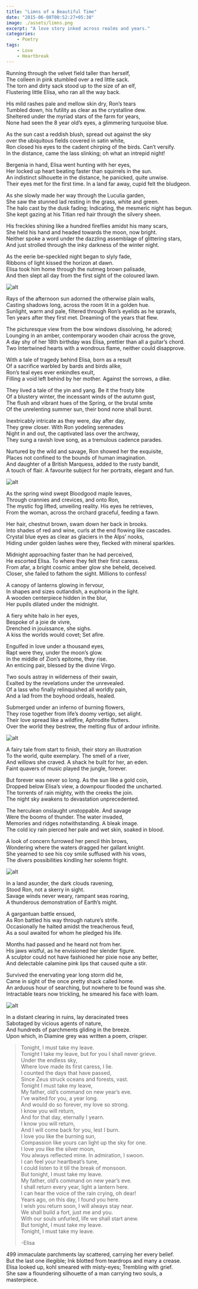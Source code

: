 ```yaml
---
title: "Limns of a Beautiful Time"
date: "2015-06-08T00:52:27+05:30"
image: ./assets/limns.png
excerpt: "A love story inked across realms and years."
categories:
    - Poetry
tags:
    - Love
    - Heartbreak
---
```


Running through the velvet field taller than herself,  
The colleen in pink stumbled over a red little sack.  
The torn and dirty sack stood up to the size of an elf,  
Flustering little Elisa, who ran all the way back.

His mild rashes pale and mellow skin dry, Ron’s tears  
Tumbled down, his futility as clear as the crystalline dew.  
Sheltered under the myriad stars of the farm for years,  
None had seen the 8 year old’s eyes, a glimmering turquoise blue.

As the sun cast a reddish blush, spread out against the sky  
over the ubiquitous fields covered in satin white,  
Ron closed his eyes to the cadent chirping of the birds. Can’t versify.  
In the distance, came the lass slinking; oh what an intrepid night!

Bergenia in hand, Elisa went hunting with her eyes,  
Her locked up heart beating faster than squirrels in the sun.  
An indistinct silhouette in the distance, he panicked, quite unwise.  
Their eyes met for the first time. In a land far away, cupid felt the bludgeon.

As she slowly made her way through the Luculia garden,  
She saw the stunned lad resting in the grass, white and green.  
The halo cast by the dusk fading; Indicating, the mesmeric night has begun.  
She kept gazing at his Titian red hair through the silvery sheen.

His freckles shining like a hundred fireflies amidst his many scars,  
She held his hand and headed towards the moon, now bright.  
Neither spoke a word under the dazzling assemblage of glittering stars,  
And just strolled through the inky darkness of the winter night.

As the eerie be-speckled night began to slyly fade,  
Ribbons of light kissed the horizon at dawn.  
Elisa took him home through the nutmeg brown palisade,  
And then slept all day from the first sight of the coloured lawn.

![alt](./assets/limns-1.jpg)

Rays of the afternoon sun adorned the otherwise plain walls,  
Casting shadows long, across the room lit in a golden hue.  
Sunlight, warm and pale, filtered through Ron’s eyelids as he sprawls,  
Ten years after they first met. Dreaming of the years that flew.

The picturesque view from the bow windows dissolving, he adored;  
Lounging in an amber, contemporary wooden chair across the grove,  
A day shy of her 18th birthday was Elisa, prettier than all a guitar’s chord.  
Two Intertwined hearts with a wondrous flame, neither could disapprove.

With a tale of tragedy behind Elisa, born as a result  
Of a sacrifice warbled by bards and birds alike,  
Ron’s teal eyes ever enkindles exult,  
Filling a void left behind by her mother. Against the sorrows, a dike.

They lived a tale of the yin and yang. Be it the frosty bite  
Of a blustery winter, the incessant winds of the autumn gust,  
The flush and vibrant hues of the Spring, or the brutal smite  
Of the unrelenting summer sun, their bond none shall burst.

Inextricably intricate as they were, day after day,  
They grew closer. With Ron yodeling serenades  
Night in and out, the captivated lass over the archway,  
They sung a ravish love song, as a tremulous cadence parades.

Nurtured by the wild and savage, Ron showed her the exquisite,  
Places not confined to the bounds of human imagination.  
And daughter of a British Marquess, added to the rusty bandit,  
A touch of flair. A favourite subject for her portraits, elegant and fun.

![alt](./assets/limns-2.jpg)

As the spring wind swept Bloodgood maple leaves,  
Through crannies and crevices, and onto Ron,  
The mystic fog lifted, unveiling reality. His eyes he retrieves,  
From the woman, across the orchard graceful, feeding a fawn.

Her hair, chestnut brown, swam down her back in brooks.  
Into shades of red and wine, curls at the end flowing like cascades.  
Crystal blue eyes as clear as glaciers in the Alps’ nooks,  
Hiding under golden lashes were they, flecked with mineral sparkles.

Midnight approaching faster than he had perceived,  
He escorted Elisa. To where they felt their first caress.  
From afar, a bright cosmic amber glow she beheld, deceived.  
Closer, she failed to fathom the sight. Millions to confess!

A canopy of lanterns glowing in fervour,  
In shapes and sizes outlandish, a euphoria in the light.  
A wooden centerpiece hidden in the blur,  
Her pupils dilated under the midnight.

A fiery white halo in her eyes,  
Bespoke of a joie de vivre,  
Drenched in jouissance, she sighs.  
A kiss the worlds would covet; Set afire.

Engulfed in love under a thousand eyes,  
Rapt were they, under the moon’s glow.  
In the middle of Zion’s epitome, they rise.  
An enticing pair, blessed by the divine Virgo.

Two souls astray in wilderness of their swain,  
Exalted by the revelations under the unrevealed.  
Of a lass who finally relinquished all worldly pain,  
And a lad from the boyhood ordeals, healed.

Submerged under an inferno of burning flowers,  
They rose together from life’s doomy vertigo, set alight.  
Their love spread like a wildfire, Aphrodite flutters.  
Over the world they bestrew, the melting flux of ardour infinite.

![alt](./assets/limns-3.jpg)

A fairy tale from start to finish, their story an illustration  
To the world, quite exemplary. The smell of a river,  
And willows she craved. A shack he built for her, an eden.  
Faint quavers of music played the jungle, forever.

But forever was never so long. As the sun like a gold coin,  
Dropped below Elisa’s view, a downpour flooded the uncharted.  
The torrents of rain mighty, with the creeks the join.  
The night sky awakens to devastation unprecedented.

The herculean onslaught unstoppable. And savage  
Were the booms of thunder. The water invaded,  
Memories and ridges notwithstanding. A bleak image.  
The cold icy rain pierced her pale and wet skin, soaked in blood.

A look of concern furrowed her pencil thin brows,  
Wondering where the waters dragged her gallant knight.  
She yearned to see his coy smile suffused with his vows,  
The divers possibilities kindling her solemn fright.

![alt](./assets/limns-4.jpg)

In a land asunder, the dark clouds ravening,  
Stood Ron, not a skerry in sight.  
Savage winds never weary, rampant seas roaring,  
A thunderous demonstration of Earth’s might.

A gargantuan battle ensued,  
As Ron battled his way through nature’s strife.  
Occasionally he halted amidst the treacherous feud,  
As a soul awaited for whom he pledged his life.

Months had passed and he heard not from her.  
His jaws wistful, as he envisioned her slender figure.  
A sculptor could not have fashioned her pixie nose any better,  
And delectable calamine pink lips that caused quite a stir.

Survived the enervating year long storm did he,  
Came in sight of the once pretty shack called home.  
An arduous hour of searching, but nowhere to be found was she.  
Intractable tears now trickling, he smeared his face with loam.

![alt](./assets/limns-5.jpg)

In a distant clearing in ruins, lay deracinated trees  
Sabotaged by vicious agents of nature,  
And hundreds of parchments gliding in the breeze.  
Upon which, in Diamine grey was written a poem, crisper.

> Tonight, I must take my leave.  
> Tonight I take my leave, but for you I shall never grieve.  
> Under the endless sky,  
> Where love made its first caress, I lie.  
> I counted the days that have passed,  
> Since Zeus struck oceans and forests, vast.  
> Tonight I must take my leave,  
> My father, old’s command on new year’s eve.  
> I’ve waited for you, a year long.  
> And would do so forever, my love so strong.  
> I know you will return,  
> And for that day, eternally I yearn.  
> I know you will return,  
> And I will come back for you, lest I burn.  
> I love you like the burning sun,  
> Compassion like yours can light up the sky for one.  
> I love you like the silver moon,  
> You always reflected mine. In admiration, I swoon.  
> I can feel your heartbeat’s tune,  
> I could listen to it till the break of monsoon.  
> But tonight, I must take my leave.  
> My father, old’s command on new year’s eve.  
> I shall return every year, light a lantern here.  
> I can hear the voice of the rain crying, oh dear!  
> Years ago, on this day, I found you here.  
> I wish you return soon, I will always stay near.  
> We shall build a fort, just me and you.  
> With our souls unfurled, life we shall start anew.  
> But tonight, I must take my leave.  
> Tonight, I must take my leave.
>
> -Elisa

499 immaculate parchments lay scattered, carrying her every belief.  
But the last one illegible; Ink blotted from teardrops and many a crease.  
Elisa looked up, kohl smeared with misty-eyes; Trembling with grief.  
She saw a floundering silhouette of a man carrying two souls, a masterpiece.
